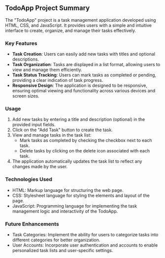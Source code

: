 ## TodoApp Project Summary

The "TodoApp" project is a task management application developed using HTML, CSS, and JavaScript. It provides users with a simple and intuitive interface to create, organize, and manage their tasks effectively.

### Key Features

- **Task Creation**: Users can easily add new tasks with titles and optional descriptions.
- **Task Organization**: Tasks are displayed in a list format, allowing users to view and manage them efficiently.
- **Task Status Tracking**: Users can mark tasks as completed or pending, providing a clear indication of task progress.
- **Responsive Design**: The application is designed to be responsive, ensuring optimal viewing and functionality across various devices and screen sizes.

### Usage

1. Add new tasks by entering a title and description (optional) in the provided input fields.
2. Click on the "Add Task" button to create the task.
3. View and manage tasks in the task list:
   - Mark tasks as completed by checking the checkbox next to each task.
   - Delete tasks by clicking on the delete icon associated with each task.
4. The application automatically updates the task list to reflect any changes made by the user.

### Technologies Used

- HTML: Markup language for structuring the web page.
- CSS: Stylesheet language for styling the elements and layout of the page.
- JavaScript: Programming language for implementing the task management logic and interactivity of the TodoApp.

### Future Enhancements

- Task Categories: Implement the ability for users to categorize tasks into different categories for better organization.
- User Accounts: Incorporate user authentication and accounts to enable personalized task lists and user-specific settings.
